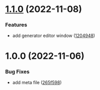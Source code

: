 # [1.1.0](https://github.com/icaro56/simple-atoms-so/compare/v1.0.0...v1.1.0) (2022-11-08)


### Features

* add generator editor window ([1204948](https://github.com/icaro56/simple-atoms-so/commit/120494812188ee6cd8342c97e98c13f76de89f3d))

# 1.0.0 (2022-11-06)


### Bug Fixes

* add meta file ([265f598](https://github.com/icaro56/simple-atoms-so/commit/265f598555b0d681611456165f8429ec47f86ad2))
